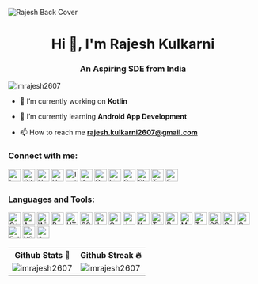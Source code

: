 ![Rajesh Back Cover](https://user-images.githubusercontent.com/68502414/211241312-3bd92202-54da-42b9-a84d-3f263f6e6366.png)

<h1 align="center">Hi 👋, I'm Rajesh Kulkarni</h1>
<h3 align="center">An Aspiring SDE from India</h3>

<p align="left"> <img src="https://komarev.com/ghpvc/?username=imrajesh2607&label=Profile%20views&color=0e75b6&style=flat" alt="imrajesh2607" /> </p>

- 🔭 I’m currently working on **Kotlin**

- 🌱 I’m currently learning **Android App Development**

- 📫 How to reach me **rajesh.kulkarni2607@gmail.com**


<h3 align="left">Connect with me:</h3>

<p align="left">
<a href="https://leetcode.com/imrajesh1845/" target="_blank"><img alt="Leetcode" src="https://img.shields.io/badge/-LeetCode-FFA116?style=for-the-badge&logo=LeetCode&logoColor=black" height="25px"/></a>
<a href="https://github.com/imrajesh2607" target="_blank"><img alt="Github" src="https://img.shields.io/badge/GitHub-100000?style=for-the-badge&logo=github&logoColor=white" height="25px"/></a>
<a href="https://www.hackerearth.com/@imrajesh2607" target="_blank"><img alt="Hackerearth" src="https://img.shields.io/badge/HackerEarth-%232C3454.svg?&style=for-the-badge&logo=HackerEarth&logoColor=Blue" height="25px"/></a>
<a href="https://www.hackerrank.com/rajesh_kulkarni1" target="_blank"><img alt="Hackerrank" src="https://img.shields.io/badge/-Hackerrank-2EC866?style=for-the-badge&logo=HackerRank&logoColor=white" height="25px"/></a>
<a href="https://www.instagram.com/imrajesh2607/" target="_blank"><img alt="Instagram" src="https://img.shields.io/badge/Instagram-E4405F?style=for-the-badge&logo=instagram&logoColor=white" height="25px"/></a>
<a href="https://www.kaggle.com/imrajesh2607" target="_blank"><img alt="Kaggle" src="https://img.shields.io/badge/Kaggle-20BEFF?style=for-the-badge&logo=Kaggle&logoColor=white" height="25px"/></a>
<a href="https://www.codechef.com/users/imrajesh45" target="_blank"><img alt="Codechef" src="https://img.shields.io/badge/Codechef-%23B92B27.svg?&style=for-the-badge&logo=Codechef&logoColor=white" height="25px"/></a>
<a href="https://www.linkedin.com/in/rajesh-kulkarni2607" target="_blank"><img alt="Linkedin" src="https://img.shields.io/badge/LinkedIn-0077B5?style=for-the-badge&logo=linkedin&logoColor=white" height="25px"/></a>
<a href="https://www.snapchat.com/add/imrajesh2607?share_id=GTSqfJm8_dg&locale=en-IN" target="_blank"><img alt="Snapchat" src="https://img.shields.io/badge/Snapchat-FFFC00?style=for-the-badge&logo=snapchat&logoColor=white" height="25px"/></a>
<a href="https://stackoverflow.com/users/19481266/rajesh-kulkarni" target="_blank"><img alt="Stack Overflow" src="https://img.shields.io/badge/Stack_Overflow-FE7A16?style=for-the-badge&logo=stack-overflow&logoColor=white" height="25px"/></a>
<a href="https://twitter.com/imrajesh2607" target="_blank"><img alt="Twitter" src="https://img.shields.io/badge/Twitter-1DA1F2?style=for-the-badge&logo=twitter&logoColor=white" height="25px"/></a>
<a href="https://www.facebook.com/profile.php?id=100023911290262" target="_blank"><img alt="Facebook" src="https://img.shields.io/badge/Facebook-1877F2?style=for-the-badge&logo=facebook&logoColor=white" height="25px"/></a>
</p>

<h3 align="left">Languages and Tools:</h3>
<p align="left">
<img alt="C++" src="https://img.shields.io/badge/C%2B%2B-00599C?style=for-the-badge&logo=c%2B%2B&logoColor=white" height="25px"/>
<img alt="Android" src="https://img.shields.io/badge/Android-3DDC84?style=for-the-badge&logo=android&logoColor=white" height="25px"/>
<img alt="Windows" src="https://img.shields.io/badge/Windows-0078D6?style=for-the-badge&logo=windows&logoColor=white" height="25px"/>
<img alt="Python" src="https://img.shields.io/badge/Python-3776AB?style=for-the-badge&logo=python&logoColor=white" height="25px"/>
<img alt="HTML" src="https://img.shields.io/badge/HTML5-E34F26?style=for-the-badge&logo=html5&logoColor=white" height="25px"/>
<img alt="CSS" src="https://img.shields.io/badge/CSS3-1572B6?style=for-the-badge&logo=css3&logoColor=white" height="25px"/>
<img alt="Javascript" src="https://img.shields.io/badge/JavaScript-323330?style=for-the-badge&logo=javascript&logoColor=F7DF1E" height="25px"/>
<img alt="C" src="https://img.shields.io/badge/C-00599C?style=for-the-badge&logo=c&logoColor=white" height="25px"/>
<img alt="Java" src="https://img.shields.io/badge/Java-ED8B00?style=for-the-badge&logo=java&logoColor=white" height="25px"/>
<img alt="Kotlin" src="https://img.shields.io/badge/Kotlin-0095D5?&style=for-the-badge&logo=kotlin&logoColor=white" height="25px"/>
<img alt="Tailwind CSS" src="https://img.shields.io/badge/Tailwind_CSS-38B2AC?style=for-the-badge&logo=tailwind-css&logoColor=white" height="25px"/>
<img alt="Bootstrap" src="https://img.shields.io/badge/Bootstrap-563D7C?style=for-the-badge&logo=bootstrap&logoColor=white" height="25px"/>
<img alt="MySQL" src="https://img.shields.io/badge/MySQL-00000F?style=for-the-badge&logo=mysql&logoColor=white" height="25px"/>   
<img alt="Tensorflow" src="https://img.shields.io/badge/TensorFlow-FF6F00?style=for-the-badge&logo=tensorflow&logoColor=white" height="25px"/>  
<img alt="SQLite" src="https://img.shields.io/badge/SQLite-07405E?style=for-the-badge&logo=sqlite&logoColor=white" height="25px"/> 
<img alt="Canva" src="https://img.shields.io/badge/Canva-%2300C4CC.svg?&style=for-the-badge&logo=Canva&logoColor=white" height="25px"/>    
<img alt="Google Colab" src="https://img.shields.io/badge/Colab-F9AB00?style=for-the-badge&logo=googlecolab&color=525252" height="25px"/>  
<img alt="Eclipse" src="https://img.shields.io/badge/Eclipse-2C2255?style=for-the-badge&logo=eclipse&logoColor=white" height="25px"/>  
<img alt="VS Code" src="https://img.shields.io/badge/Visual_Studio_Code-0078D4?style=for-the-badge&logo=visual%20studio%20code&logoColor=white" height="25px"/>  
<img alt="Android Studio" src="https://img.shields.io/badge/Android_Studio-3DDC84?style=for-the-badge&logo=android-studio&logoColor=white" height="25px"/>           </p> 

<table>
<th>Github Stats 💫</th>
<th> Github Streak 🔥 </th>
    <tr>
        <td>
            <img src="https://github-readme-stats.vercel.app/api?username=imrajesh2607&show_icons=true&locale=en&theme=radical" alt="imrajesh2607">
        </td>
        <td>
            <img src="https://github-readme-streak-stats.herokuapp.com/?user=imrajesh2607&theme=radical"
                        alt="imrajesh2607">
        </td>
    </tr>
</table>
